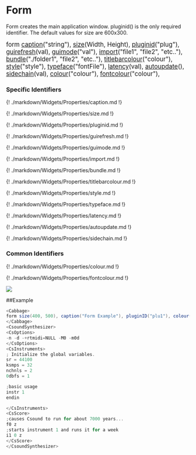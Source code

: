 # Form

Form creates the main application window. pluginid() is the only required identifier. The default values for size are 600x300. 

<big></pre>
form [caption](#caption)("string"), 
[size](#size)(Width, Height), 
[pluginid](#pluginid)("plug"), 
[guirefresh](#guirefresh)(val), 
[guimode](#guimode)("val"), 
[import](#import)("file1", "file2", "etc.."), 
[bundle](#bundle)("./folder1", "file2", "etc.."), 
[titlebarcolour](#titlebarcolour)("colour"), 
[style](#style)("style"), 
[typeface](#typeface)("fontFile"), 
[latency](#latency)(val), 
[autoupdate](#autoupdate)(), 
[sidechain](#sidechain)(val), 
[colour](#colour)("colour"), 
[fontcolour](#fontcolour)("colour"), 

</pre></big>

### Specific Identifiers
{! ./markdown/Widgets/Properties/caption.md !} 

{! ./markdown/Widgets/Properties/size.md !} 

{! ./markdown/Widgets/Properties/pluginid.md !} 

{! ./markdown/Widgets/Properties/guirefresh.md !}     

{! ./markdown/Widgets/Properties/guimode.md !}   

{! ./markdown/Widgets/Properties/import.md !}  

{! ./markdown/Widgets/Properties/bundle.md !}  

{! ./markdown/Widgets/Properties/titlebarcolour.md !}  

{! ./markdown/Widgets/Properties/style.md !}  

{! ./markdown/Widgets/Properties/typeface.md !}  

{! ./markdown/Widgets/Properties/latency.md !} 

{! ./markdown/Widgets/Properties/autoupdate.md !}  

{! ./markdown/Widgets/Properties/sidechain.md !}  

### Common Identifiers

{! ./markdown/Widgets/Properties/colour.md !}   

{! ./markdown/Widgets/Properties/fontcolour.md !}  

<!--(End of identifiers)/-->
![](../images/formExample.png)

##Example
<!--(Widget Example)/-->
```csharp
<Cabbage>
form size(400, 500), caption("Form Example"), pluginID("plu1"), colour(39, 40, 34)
</Cabbage>
<CsoundSynthesizer>
<CsOptions>
-n -d -+rtmidi=NULL -M0 -m0d 
</CsOptions>
<CsInstruments>
; Initialize the global variables. 
sr = 44100
ksmps = 32
nchnls = 2
0dbfs = 1

;basic usage
instr 1 
endin

</CsInstruments>
<CsScore>
;causes Csound to run for about 7000 years...
f0 z
;starts instrument 1 and runs it for a week
i1 0 z
</CsScore>
</CsoundSynthesizer>
```
<!--(End Widget Example)/-->
